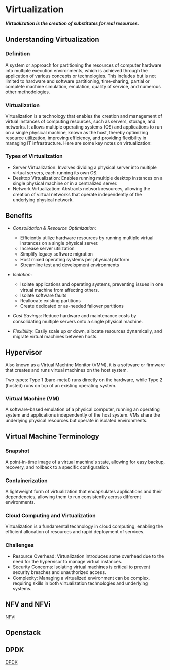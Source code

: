 # Virtualization 
***Virtualization is the creation of substitutes for real resources.***

## Understanding Virtualization

### Definition

A system or approach for partitioning the resources of computer hardware into multiple execution environments, which is achieved through the application of various concepts or technologies. This includes but is not limited to hardware and software partitioning, time-sharing, partial or complete machine simulation, emulation, quality of service, and numerous other methodologies.


### Virtualization

Virtualization is a technology that enables the creation and management of virtual instances of computing resources, such as servers, storage, and networks. It allows multiple operating systems (OS) and applications to run on a single physical machine, known as the host, thereby optimizing resource utilization, improving efficiency, and providing flexibility in managing IT infrastructure. Here are some key notes on virtualization:


### Types of Virtualization

- Server Virtualization: Involves dividing a physical server into multiple virtual servers, each running its own OS.
- Desktop Virtualization: Enables running multiple desktop instances on a single physical machine or in a centralized server.
- Network Virtualization: Abstracts network resources, allowing the creation of virtual networks that operate independently of the underlying physical network.

## Benefits

- *Consolidation & Resource Optimization*:
  -  Efficiently utilize hardware resources by running multiple virtual instances on a single physical server.
  - Increase server utilization
  - Simplify legacy software migration
  - Host mixed operating systems per physical platform
  - Streamline test and development environments

- *Isolation*: 
  - Isolate applications and operating systems, preventing issues in one virtual machine from affecting others.
  - Isolate software faults
  - Reallocate existing partitions
  - Create dedicated or as-needed failover partitions

- *Cost Savings*: Reduce hardware and maintenance costs by consolidating multiple servers onto a single physical machine.

- *Flexibility*: Easily scale up or down, allocate resources dynamically, and migrate virtual machines between hosts.
 
## Hypervisor

Also known as a Virtual Machine Monitor (VMM), it is a software or firmware that creates and runs virtual machines on the host system.

Two types: Type 1 (bare-metal) runs directly on the hardware, while Type 2 (hosted) runs on top of an existing operating system.

### Virtual Machine (VM)
A software-based emulation of a physical computer, running an operating system and applications independently of the host system.
VMs share the underlying physical resources but operate in isolated environments.

## Virtual Machine Terminology

### Snapshot
A point-in-time image of a virtual machine's state, allowing for easy backup, recovery, and rollback to a specific configuration.

### Containerization
A lightweight form of virtualization that encapsulates applications and their dependencies, allowing them to run consistently across different environments.

### Cloud Computing and Virtualization
Virtualization is a fundamental technology in cloud computing, enabling the efficient allocation of resources and rapid deployment of services.

### Challenges

- Resource Overhead: Virtualization introduces some overhead due to the need for the hypervisor to manage virtual instances.
- Security Concerns: Isolating virtual machines is critical to prevent security breaches and unauthorized access.
- Complexity: Managing a virtualized environment can be complex, requiring skills in both virtualization technologies and underlying systems.



## NFV and NFVi

[NFVi](NFVI.md)


## Openstack


## DPDK

[DPDK](DPDK.md)